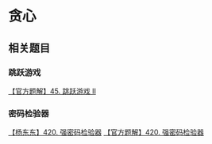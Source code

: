 # 贪心

## 相关题目

### 跳跃游戏

[【官方题解】45. 跳跃游戏 II](https://leetcode.cn/problems/jump-game-ii/solution/tiao-yue-you-xi-ii-by-leetcode-solution/)

### 密码检验器

[【杨东东】420. 强密码检验器](https://leetcode.cn/problems/strong-password-checker/solution/si-lu-qing-xi-c-0ms-by-13261896688/)
[【官方题解】420. 强密码检验器](https://leetcode-cn.com/problems/strong-password-checker/solution/qiang-mi-ma-jian-yan-qi-by-leetcode-solu-4fqx/)
